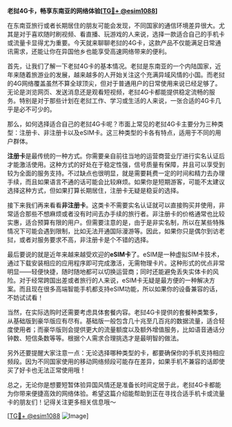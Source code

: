 **老挝4G卡，畅享东南亚的网络体验[[TG💪+ @esim1088](https://t.me/s/esim1088)]**

在东南亚旅行或者长期居住的朋友可能会发现，不同国家的通信环境差异很大。尤其是对于喜欢随时刷视频、看直播、玩游戏的人来说，选择一款适合自己的手机卡或流量卡显得尤为重要。今天就来聊聊老挝的4G卡，这款产品不仅能满足日常通讯需求，还能让你在异国他乡也能享受高速网络带来的便利。

首先，让我们了解一下老挝4G卡的基本情况。老挝是东南亚的一个内陆国家，近年来随着旅游业的发展，越来越多的人开始关注这个充满异域风情的小国。而老挝的4G网络覆盖虽然不算全球顶尖，但对于普通用户的日常使用来说已经足够了。无论是浏览网页、发送消息还是观看短视频，老挝4G卡都能提供稳定流畅的服务。特别是对于那些计划在老挝工作、学习或生活的人来说，一张合适的4G卡几乎是必不可少的。

那么，如何选择适合自己的老挝4G卡呢？市面上常见的老挝4G卡主要分为三种类型：注册卡、非注册卡以及eSIM卡。这三种类型的卡各有特点，适用于不同的用户群体。

**注册卡**是最传统的一种方式。你需要亲自前往当地的运营商营业厅进行实名认证后才能激活使用。这种方式的好处在于稳定性强，信号质量有保障，并且可以享受到较为全面的服务支持。不过缺点也很明显，就是需要耗费一定的时间和精力去办理手续，而且如果语言不通的话可能会比较麻烦。如果你是短期游客，可能不太建议选择这种方式，但如果打算长期居住，注册卡无疑是稳妥的选择。

接下来我们再来看看**非注册卡**。这类卡不需要实名认证就可以直接购买并使用，非常适合那些不想麻烦或者没有时间去办手续的旅行者。非注册卡的价格通常也比较实惠，适合预算有限的用户。但需要注意的是，由于是非实名制，所以在某些特殊情况下可能会遇到限制，比如无法开通国际漫游等。因此，如果你只是偶尔到访老挝，或者对服务要求不高，非注册卡是个不错的选择。

最后要说的就是近年来越来越受欢迎的**eSIM卡**了。eSIM是一种虚拟SIM卡技术，通过下载安装相应的应用程序即可完成激活，无需物理卡片。这种形式的优点非常明显——轻便快捷，随时随地都可以切换运营商；同时还能避免丢失实体卡的风险。对于经常跨国出差或者旅行的人来说，eSIM卡无疑是最方便的一种解决方案。而且现在很多高端智能手机都支持eSIM功能，所以如果你的设备兼容的话，不妨试试看！

当然，在实际选购时还需要考虑具体套餐内容。老挝4G卡提供的套餐种类繁多，从基础版到豪华版应有尽有。基础版一般包含几十兆至几百兆的数据流量，适合轻度使用者；而豪华版则会提供更大的流量额度以及额外增值服务，比如语音通话分钟数、短信条数等等。根据个人需求合理挑选才是最明智的做法。

另外还要提醒大家注意一点：无论选择哪种类型的卡，都要确保你的手机支持相应频段。因为不同国家使用的移动网络频段可能存在差异，如果手机不兼容的话即使买了好卡也无法正常使用哦！

总之，无论你是想要短暂体验异国风情还是准备长时间定居于此，老挝4G卡都能为你带来便捷高效的网络体验。希望这篇介绍能帮助到正在寻找合适手机卡或流量卡的朋友们！记得关注更多相关信息哦～

[[TG💪+ @esim1088](https://t.me/s/esim1088) ![Image](https://i.postimg.cc/4NQfJmqS/Snipaste-2025-05-13-00-14-12.png)]